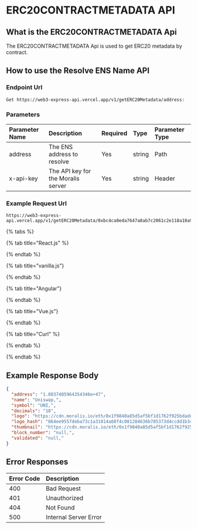 # ERC20CONTRACTMETADATA API

## What is the ERC20CONTRACTMETADATA Api

The ERC20CONTRACTMETADATA Api is used to get ERC20 metadata by contract.

<!-- How to call the enpiont  -->

## How to use the Resolve ENS Name API

### Endpoint Url

```text
Get https://web3-express-api.vercel.app/v1/getERC20Metadata/address:
```

### Parameters

| Parameter Name | Description | Required | Type | Parameter Type |
| :--- | :--- | :--- | :--- | :--- |
| address | The ENS address to resolve | Yes | string | Path |
|x-api-key| The API key for the Moralis server | Yes | string | Header |
 
### Example Request Url

```text
https://web3-express-api.vercel.app/v1/getERC20Metadata/0xbc4ca0eda7647a8ab7c2061c2e118a18a936f13d
```

<!-- tabs -->

{% tabs %}

{% tab title="React.js" %}

{% endtab %}

{% tab title="vanilla.js"}

{% endtab %}

{% tab title="Angular"}

{% endtab %}

{% tab title="Vue.js"}

{% endtab %}

{% tab title="Curl" %}

{% endtab %}

{% endtab %}

## Example Response Body

```json
{
  "address": "1.8037405964354346e+47",
  "name": "Uniswap,",
  "symbol": "UNI,",
  "decimals": "18",
  "logo": "https://cdn.moralis.io/eth/0x1f9840a85d5af5bf1d1762f925bdaddc4201f984.webp,",
  "logo_hash": "064ee9557deba73c1a31014a60f4c081284636b785373d4ccdd1b3440df11f43,",
  "thumbnail": "https://cdn.moralis.io/eth/0x1f9840a85d5af5bf1d1762f925bdaddc4201f984_thumb.webp,",
  "block_number": "null,",
  "validated": "null,"
}
```

## Error Responses

| Error Code | Description |
| :--- | :--- |
| 400 | Bad Request |
| 401 | Unauthorized |
| 404 | Not Found |
| 500 | Internal Server Error |




